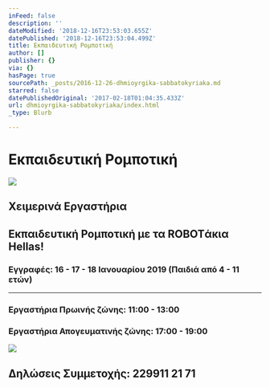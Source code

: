 ```yaml
---
inFeed: false
description: ''
dateModified: '2018-12-16T23:53:03.655Z'
datePublished: '2018-12-16T23:53:04.499Z'
title: Εκπαιδευτική Ρομποτική
author: []
publisher: {}
via: {}
hasPage: true
sourcePath: _posts/2016-12-26-dhmioyrgika-sabbatokyriaka.md
starred: false
datePublishedOriginal: '2017-02-18T01:04:35.433Z'
url: dhmioyrgika-sabbatokyriaka/index.html
_type: Blurb

---
```

# Εκπαιδευτική Ρομποτική
![](https://s3-us-west-2.amazonaws.com/the-grid-img/p/2a1fbd1019ab5eeae713f11cc79f48b66508b95c.png)

## Χειμερινά Εργαστήρια 

## Εκπαιδευτική Ρομποτική με τα ROBOTάκια Hellas!

### Εγγραφές: 16 - 17 - 18 Ιανουαρίου 2019 (Παιδιά από 4 - 11 ετών)

---

### Εργαστήρια Πρωινής ζώνης: 11:00 - 13:00

### Εργαστήρια Απογευματινής ζώνης: 17:00 - 19:00
![](https://the-grid-user-content.s3-us-west-2.amazonaws.com/fd9e50b3-b915-462e-8fd2-a56936ffd6f1.png)

## Δηλώσεις Συμμετοχής: 229911 21 71